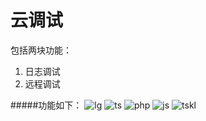 # 云调试
包括两块功能：  
1.  日志调试  
2.  远程调试  

#####功能如下：
![lg](http://ww2.sinaimg.cn/mw1024/4161848agw1euji1m5rrmj208h0723yk.jpg)
![ts](http://ww2.sinaimg.cn/mw1024/4161848agw1euji1v7ilhj20z70g3gne.jpg)
![php](http://ww4.sinaimg.cn/mw1024/4161848agw1eujiiwahehj20z80j776h.jpg)
![js](http://ww2.sinaimg.cn/mw1024/4161848agw1euji21x2v3j20yj0ctabq.jpg)
![tskl](http://ww2.sinaimg.cn/mw1024/4161848agw1euji27kqlfj20z50elgn4.jpg)
